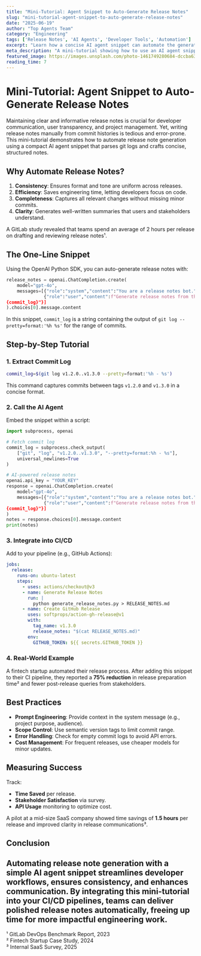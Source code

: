 ```yaml
---
title: "Mini-Tutorial: Agent Snippet to Auto-Generate Release Notes"
slug: "mini-tutorial-agent-snippet-to-auto-generate-release-notes"
date: "2025-06-19"
author: "Top Agents Team"
category: "Engineering"
tags: ['Release Notes', 'AI Agents', 'Developer Tools', 'Automation']
excerpt: "Learn how a concise AI agent snippet can automate the generation of release notes directly from commit logs."
meta_description: "A mini-tutorial showing how to use an AI agent snippet to automatically generate release notes from commit history."
featured_image: https://images.unsplash.com/photo-1461749280684-dccba630e2f6?w=800
reading_time: 7
---
```


# Mini-Tutorial: Agent Snippet to Auto-Generate Release Notes

Maintaining clear and informative release notes is crucial for developer communication, user transparency, and project management. Yet, writing release notes manually from commit histories is tedious and error-prone. This mini-tutorial demonstrates how to automate release note generation using a compact AI agent snippet that parses git logs and crafts concise, structured notes.

## Why Automate Release Notes?

1. **Consistency**: Ensures format and tone are uniform across releases.
2. **Efficiency**: Saves engineering time, letting developers focus on code.
3. **Completeness**: Captures all relevant changes without missing minor commits.
4. **Clarity**: Generates well-written summaries that users and stakeholders understand.

A GitLab study revealed that teams spend an average of 2 hours per release on drafting and reviewing release notes¹.

## The One-Line Snippet

Using the OpenAI Python SDK, you can auto-generate release notes with:

```python
release_notes = openai.ChatCompletion.create(
    model="gpt-4o",
    messages=[{"role":"system","content":"You are a release notes bot."},
              {"role":"user","content":f"Generate release notes from these commits:
{commit_log}"}]
).choices[0].message.content
```

In this snippet, `commit_log` is a string containing the output of `git log --pretty=format:'%h %s'` for the range of commits.

## Step-by-Step Tutorial

### 1. Extract Commit Log

```bash
commit_log=$(git log v1.2.0..v1.3.0 --pretty=format:'%h - %s')
```

This command captures commits between tags `v1.2.0` and `v1.3.0` in a concise format.

### 2. Call the AI Agent

Embed the snippet within a script:

```python
import subprocess, openai

# Fetch commit log
commit_log = subprocess.check_output(
    ["git", "log", "v1.2.0..v1.3.0", "--pretty=format:%h - %s"],
    universal_newlines=True
)

# AI-powered release notes
openai.api_key = "YOUR_KEY"
response = openai.ChatCompletion.create(
    model="gpt-4o",
    messages=[{"role":"system","content":"You are a release notes bot."},
              {"role":"user","content":f"Generate release notes from these commits:
{commit_log}"}]
)
notes = response.choices[0].message.content
print(notes)
```

### 3. Integrate into CI/CD

Add to your pipeline (e.g., GitHub Actions):

```yaml
jobs:
  release:
    runs-on: ubuntu-latest
    steps:
      - uses: actions/checkout@v3
      - name: Generate Release Notes
        run: |
          python generate_release_notes.py > RELEASE_NOTES.md
      - name: Create GitHub Release
        uses: softprops/action-gh-release@v1
        with:
          tag_name: v1.3.0
          release_notes: "$(cat RELEASE_NOTES.md)"
        env:
          GITHUB_TOKEN: ${{ secrets.GITHUB_TOKEN }}
```

### 4. Real-World Example

A fintech startup automated their release process. After adding this snippet to their CI pipeline, they reported a **75% reduction** in release preparation time² and fewer post-release queries from stakeholders.

## Best Practices

- **Prompt Engineering**: Provide context in the system message (e.g., project purpose, audience).
- **Scope Control**: Use semantic version tags to limit commit range.
- **Error Handling**: Check for empty commit logs to avoid API errors.
- **Cost Management**: For frequent releases, use cheaper models for minor updates.

## Measuring Success

Track:
- **Time Saved** per release.
- **Stakeholder Satisfaction** via survey.
- **API Usage** monitoring to optimize cost.

A pilot at a mid-size SaaS company showed time savings of **1.5 hours** per release and improved clarity in release communications³.

## Conclusion

Automating release note generation with a simple AI agent snippet streamlines developer workflows, ensures consistency, and enhances communication. By integrating this mini-tutorial into your CI/CD pipelines, teams can deliver polished release notes automatically, freeing up time for more impactful engineering work.
---

¹ GitLab DevOps Benchmark Report, 2023  
² Fintech Startup Case Study, 2024  
³ Internal SaaS Survey, 2025  
